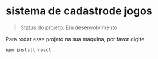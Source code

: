 <h1>sistema de cadastrode jogos</h1>

>Status do projeto: Em desenvolvimento

Para rodar esse projeto na sua máquina, por favor digite:

```
npm install react 
```
